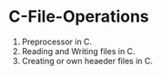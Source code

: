 # C-File-Operations

1. Preprocessor in C.
2. Reading and Writing files in C.
3. Creating or own heaeder files in C.

